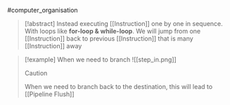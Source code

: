 #computer_organisation 
> [!abstract]
>  Instead executing [[Instruction]] one by one in sequence. With loops like **for-loop & while-loop**. We will jump from one [[Instruction]] back to previous [[Instruction]] that is many [[Instruction]] away

> [!example] When we need to branch
> ![[step_in.png]]
> >[!caution]
> >When we need to branch back to the destination, this will lead to [[Pipeline Flush]]

